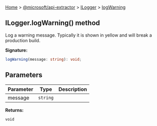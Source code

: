 [Home](./index) &gt; [@microsoft/api-extractor](./api-extractor.md) &gt; [ILogger](./api-extractor.ilogger.md) &gt; [logWarning](./api-extractor.ilogger.logwarning.md)

## ILogger.logWarning() method

Log a warning message. Typically it is shown in yellow and will break a production build.

<b>Signature:</b>

```typescript
logWarning(message: string): void;
```

## Parameters

|  Parameter | Type | Description |
|  --- | --- | --- |
|  message | `string` |  |

<b>Returns:</b>

`void`

